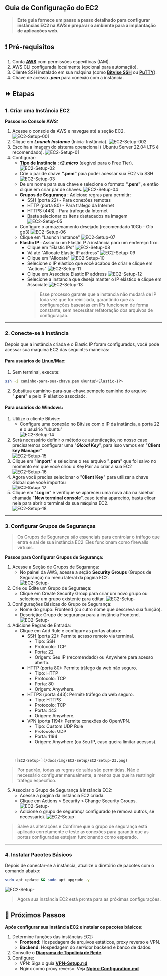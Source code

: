 ## Guia de Configuração do EC2
> **Este guia fornece um passo a passo detalhado para configurar instâncias EC2 na AWS e preparar o ambiente para a implantação de aplicações web.**

## ❗ Pré-requisitos
1. Conta <a href="https://aws.amazon.com/pt/free/?gclid=CjwKCAiA3ZC6BhBaEiwAeqfvyrw2rtc1HfyzoWWtt6mO1fQiXwAkCV2UEng6-62EzV1e2EXr3u5uvxoCS-sQAvD_BwE&trk=2ee11bb2-bc40-4546-9852-2c4ad8e8f646&sc_channel=ps&ef_id=CjwKCAiA3ZC6BhBaEiwAeqfvyrw2rtc1HfyzoWWtt6mO1fQiXwAkCV2UEng6-62EzV1e2EXr3u5uvxoCS-sQAvD_BwE:G:s&s_kwcid=AL!4422!3!696214219374!e!!g!!aws!15278604629!130587771740&all-free-tier.sort-by=item.additionalFields.SortRank&all-free-tier.sort-order=asc&awsf.Free%20Tier%20Types=*all&awsf.Free%20Tier%20Categories=*all" target="_blank">**AWS**</a> com permissões específicas (IAM).
2. AWS CLI configurada localmente (opcional para automação).
3. Cliente SSH instalado em sua máquina (como <a href="https://bitvise.com/download-area" target="_blank">**Bitvise SSH**</a> ou <a href="https://www.putty.org/" target="_blank">**PuTTY**</a>).
4. Chave de acesso ***.pem*** para conexão com a instância.

## ⏩ Etapas

### 1. Criar uma Instância EC2

**Passos no Console AWS:**

1. Acesse o console da AWS e navegue até a seção EC2.
![EC2-Setup-001](/docs/img/EC2-Setup/EC2-Setup-001.png)
2. Clique em ***Launch Instance*** (Iniciar Instância).
![EC2-Setup-002](/docs/img/EC2-Setup/EC2-Setup-002.png)
3. Escolha a imagem do sistema operacional ( Ubuntu Server 22.04 LTS é recomendado).
![EC2-Setup-01](/docs/img/EC2-Setup/EC2-Setup-01.png)
4. Configurar:
    - **Tipo de Instância** : ***t2.micro*** (elegível para o Free Tier).
    ![EC2-Setup-02](/docs/img/EC2-Setup/EC2-Setup-02.PNG)
    - Crie o par de chave **".pem"** para poder acessar sua EC2 via SSH
    ![EC2-Setup-03](/docs/img/EC2-Setup/EC2-Setup-03.PNG)
    - De um nome para sua chave e selecione o formato **".pem"**, e então clique em criar par de chaves.
    ![EC2-Setup-04](/docs/img/EC2-Setup/EC2-Setup-04.png)
    - **Grupos de Segurança** : Adicione regras para permitir:
        - SSH (porta 22) - Para conexões remotas
        - HTTP (porta 80) - Para tráfego da Internet
        - HTTPS (443) - Para tráfego da Internet
        - Basta selecionar os itens destacados na imagem
        ![EC2-Setup-05](/docs/img/EC2-Setup/EC2-Setup-05.png)
    - Configure o armazenamento desejado (recomendado 10Gb - Gib gp3)
    ![EC2-Setup-06](/docs/img/EC2-Setup/EC2-Setup-06.png)
    - Clique em "Launch Instance"
    ![EC2-Setup-07](/docs/img/EC2-Setup/EC2-Setup-07.png)
    - **Elastic IP** : Associa um Elastic IP à instância para um endereço fixo.
        - Clique em "Elastic IPs"
        ![EC2-Setup-08](/docs/img/EC2-Setup/EC2-Setup-08.PNG)
        - Vá até "Allocate Elastic IP address"
        ![EC2-Setup-09](/docs/img/EC2-Setup/EC2-Setup-09.PNG)
        - Clique em "Allocate"
        ![EC2-Setup-10](/docs/img/EC2-Setup/EC2-Setup-10.PNG)
        - Selecione o IP elástico que você acabou de criar e clique em "Actions"
        ![EC2-Setup-11](/docs/img/EC2-Setup/EC2-Setup-11.png)
        - Clique em Associate Elastic IP address
        ![EC2-Setup-12](/docs/img/EC2-Setup/EC2-Setup-12.png)
        - Selecione a instancia que deseja manter o IP elástico e clique em Associate
        ![EC2-Setup-13](/docs/img/EC2-Setup/EC2-Setup-13.png)
            > Esse processo garante que a instancia não mudará de IP toda vez que for reiniciada, garantindo que as configurações baseadas em IPs funcionem de forma constante, sem necessitar refatoração dos arquivos de configuração.

---

### 2. Conecte-se à Instância
Depois que a instância criada e o Elastic IP foram configurados, você pode acessar sua maquina EC2 das seguintes maneiras:

#### **Para usuários de Linux/Mac:**

1. Sem terminal, execute:

```bash
ssh -i caminho-para-sua-chave.pem ubuntu@<Elastic-IP>
```

2. Substitua caminho-para-sua-chave.pempelo caminho do arquivo "**.pem**" e <Elastic-IP>pelo IP elástico associado.



#### **Para usuários do Windows:**

1. Utilize o cliente Bitvise:
    - Configure uma conexão no Bitvise com o IP da instância, a porta 22 e o usuário "ubuntu"<br>
    ![EC2-Setup-14](/docs/img/EC2-Setup/EC2-Setup-14.png)
2. Será necessário definir o método de autenticação, no nosso caso precisaremos configurar uma "***Global Key***", para isso vamos em "**Client key Manager**"<br>
![EC2-Setup-15](/docs/img/EC2-Setup/EC2-Setup-15.png)
3. Clique em "**import**" e selecione o seu arquivo "**.pem**" que foi salvo no momento em que você criou o Key Pair ao criar a sua EC2<br>
![EC2-Setup-16](/docs/img/EC2-Setup/EC2-Setup-16.png)
4. Agora você precisa selecionar o "**Client Key**" para utilizar a chave Global que você importou<br>
![EC2-Setup-17](/docs/img/EC2-Setup/EC2-Setup-17.png)
5. Clique em "**Log in**" e verifique se apareceu uma nova aba na sidebar chamada "**New terminal console**", caso tenha aparecido, basta clicar nela para abrir o terminal da sua máquina EC2.<br>
![EC2-Setup-18](/docs/img/EC2-Setup/EC2-Setup-18.png)

---

### 3. Configurar Grupos de Seguranças
>Os Grupos de Segurança são essenciais para controlar o tráfego que entra e sai de sua instância EC2. Eles funcionam como firewalls virtuais.

**Passos para Configurar Grupos de Segurança:**

1. Acesse a Seção de Grupos de Segurança:
    - No painel da AWS, acesse a seção **Security Groups** (Grupos de Segurança) no menu lateral da página EC2.<br>
    ![EC2-Setup-](/docs/img/EC2-Setup/EC2-Setup-20.png)
2. Crie ou Edite um Grupo de Segurança:
    - Clique em Create Security Group para criar um novo grupo ou selecione um grupo existente para editar.
    ![EC2-Setup-](/docs/img/EC2-Setup/EC2-Setup-21.png)
3. Configurações Básicas do Grupo de Segurança:
    - Nome do grupo: Frontend (ou outro nome que descreva sua função).
    - Descrição: Grupo de segurança para a instância Frontend.
    ![EC2-Setup-](/docs/img/EC2-Setup/EC2-Setup-22.png)
4. Adicione Regras de Entrada:
    - Clique em Add Rule e configure as portas abaixo:
        - SSH (porta 22): Permite acesso remoto via terminal.
            - Tipo: SSH
            - Protocolo: TCP
            - Porta: 22
            - Origem: Seu IP (recomendado) ou Anywhere para acesso aberto.
        - HTTP (porta 80): Permite tráfego da web não seguro.
            - Tipo: HTTP
            - Protocolo: TCP
            - Porta: 80
            - Origem: Anywhere.
        - HTTPS (porta 443): Permite tráfego da web seguro.
            - Tipo: HTTPS
            - Protocolo: TCP
            - Porta: 443
            - Origem: Anywhere.
        - VPN (porta 1194): Permite conexões do OpenVPN.
            - Tipo: Custom UDP Rule
            - Protocolo: UDP
            - Porta: 1194
            - Origem: Anywhere (ou Seu IP, caso queira limitar acessos).
<br>

        ![EC2-Setup-](/docs/img/EC2-Setup/EC2-Setup-23.png)

> Por padrão, todas as regras de saída são permitidas. Não é necessário configurar manualmente, a menos que queira restringir tráfego específico.
5. Associar o Grupo de Segurança à Instância EC2:
    - Acesse a página da instância EC2 criada.
    - Clique em Actions > Security > Change Security Groups.<br>
    ![EC2-Setup-](/docs/img/EC2-Setup/EC2-Setup-24.png)
    - Adicione o grupo de segurança configurado (e remova outros, se necessário).
    ![EC2-Setup-](/docs/img/EC2-Setup/EC2-Setup-25.png)

>Salve as alterações e Confirme que o grupo de segurança está aplicado corretamente e teste as conexões para garantir que as portas configuradas estejam funcionando como esperado.

---

### 4. Instalar Pacotes Básicos
Depois de conectar-se à instância, atualize o diretório de pacotes com o comando abaixo:

```bash
sudo apt update && sudo apt upgrade -y
```

![EC2-Setup-](/docs/img/EC2-Setup/EC2-Setup-19.png)

> Agora sua instância EC2 está pronta para as próximas configurações.

## 🎯 Próximos Passos

**Após configurar sua instância EC2 e instalar os pacotes básicos:**

1. Determine funções das instâncias EC2:
    - **Frontend**: Hospedagem de arquivos estáticos, proxy reverso e VPN.
    - **Backend**: Hospedagem do servidor backend e banco de dados.
2. Consulte o <a href="./img/Network-Topology.png">**Diagrama de Topoligia de Rede**</a>.
3. Configure: 
    - VPN: Siga o guia <a href="/docs/VPN-Setup.md">**VPN-Setup.md**</a>
    - Nginx como proxy reverso: Veja <a href="/docs/Nginx-Configuration.md">**Nginx-Configuration.md**</a>

